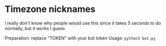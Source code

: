 # Timezone nicknames

I really don't know why people would use this since it takes 5 seconds to do normally, but it works I guess


Preparation: replace "TOKEN" with your bot token
Usage: `python3 bot.py`
